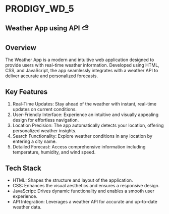 # PRODIGY_WD_5
## Weather App using API ⛅
## Overview
The Weather App is a modern and intuitive web application designed to provide users with real-time weather information. Developed using HTML, CSS, and JavaScript, the app seamlessly integrates with a weather API to deliver accurate and personalized forecasts.
## Key Features
1. Real-Time Updates: Stay ahead of the weather with instant, real-time updates on current conditions.
2. User-Friendly Interface: Experience an intuitive and visually appealing design for effortless navigation.
3. Location Precision: The app automatically detects your location, offering personalized weather insights.
4. Search Functionality: Explore weather conditions in any location by entering a city name.
5. Detailed Forecast: Access comprehensive information including temperature, humidity, and wind speed.

## Tech Stack
* HTML: Shapes the structure and layout of the application.
* CSS: Enhances the visual aesthetics and ensures a responsive design.
* JavaScript: Drives dynamic functionality and enables a smooth user experience.
* API Integration: Leverages a weather API for accurate and up-to-date weather data.
